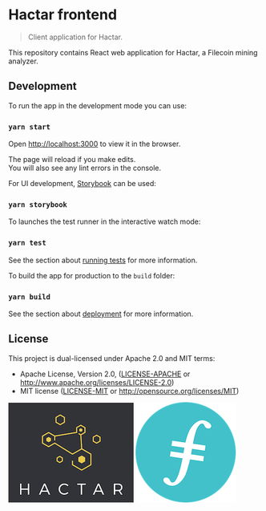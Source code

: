 # Hactar frontend

> Client application for Hactar.

This repository contains React web application for Hactar, a Filecoin mining analyzer.

## Development

To run the app in the development mode you can use:

### `yarn start`

Open [http://localhost:3000](http://localhost:3000) to view it in the browser.

The page will reload if you make edits.<br />
You will also see any lint errors in the console.

For UI development, [Storybook](https://storybook.js.org/) can be used:

### `yarn storybook`

To launches the test runner in the interactive watch mode:

### `yarn test`

See the section about [running tests](https://facebook.github.io/create-react-app/docs/running-tests) for more information.


To build the app for production to the `build` folder:

### `yarn build`

See the section about [deployment](https://facebook.github.io/create-react-app/docs/deployment) for more information.


## License

This project is dual-licensed under Apache 2.0 and MIT terms:
- Apache License, Version 2.0, ([LICENSE-APACHE](LICENSE-APACHE) or http://www.apache.org/licenses/LICENSE-2.0)
- MIT license ([LICENSE-MIT](LICENSE-MIT) or http://opensource.org/licenses/MIT)

![Hactar](hactar-logo.png)
![Filecoin](filecoin-logo.png)